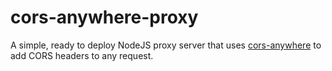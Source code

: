 # cors-anywhere-proxy

A simple, ready to deploy NodeJS proxy server that uses [cors-anywhere](https://www.npmjs.com/package/cors-anywhere) to add CORS headers to any request.
